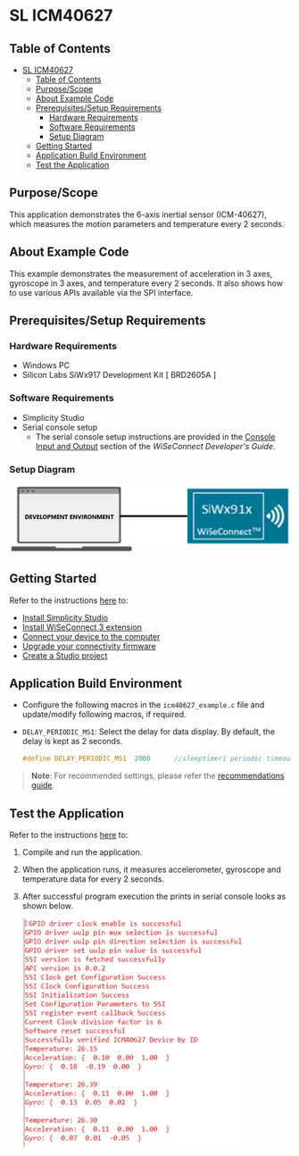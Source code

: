 # SL ICM40627

## Table of Contents

- [SL ICM40627](#sl-icm40627)
  - [Table of Contents](#table-of-contents)
  - [Purpose/Scope](#purposescope)
  - [About Example Code](#about-example-code)
  - [Prerequisites/Setup Requirements](#prerequisitessetup-requirements)
    - [Hardware Requirements](#hardware-requirements)
    - [Software Requirements](#software-requirements)
    - [Setup Diagram](#setup-diagram)
  - [Getting Started](#getting-started)
  - [Application Build Environment](#application-build-environment)
  - [Test the Application](#test-the-application)

## Purpose/Scope

This application demonstrates the 6-axis inertial sensor (ICM-40627), which measures the motion parameters and temperature every 2 seconds.

## About Example Code

This example demonstrates the measurement of acceleration in 3 axes, gyroscope in 3 axes, and temperature every 2 seconds. It also shows how to use various APIs available via the SPI interface.

## Prerequisites/Setup Requirements

### Hardware Requirements

- Windows PC
- Silicon Labs SiWx917 Development Kit [ BRD2605A ]

### Software Requirements

- Simplicity Studio
- Serial console setup
  - The serial console setup instructions are provided in the
 [Console Input and Output](https://docs.silabs.com/wiseconnect/latest/wiseconnect-developers-guide-developing-for-silabs-hosts/#console-input-and-output) section of the *WiSeConnect Developer's Guide*.

### Setup Diagram

![Figure: setupdiagram](resources/readme/setupdiagram.png)

## Getting Started

Refer to the instructions [here](https://docs.silabs.com/wiseconnect/latest/wiseconnect-getting-started/) to:

- [Install Simplicity Studio](https://docs.silabs.com/wiseconnect/latest/wiseconnect-developers-guide-developing-for-silabs-hosts/#install-simplicity-studio)
- [Install WiSeConnect 3 extension](https://docs.silabs.com/wiseconnect/latest/wiseconnect-developers-guide-developing-for-silabs-hosts/#install-the-wi-se-connect-3-extension)
- [Connect your device to the computer](https://docs.silabs.com/wiseconnect/latest/wiseconnect-developers-guide-developing-for-silabs-hosts/#connect-si-wx91x-to-computer)
- [Upgrade your connectivity firmware](https://docs.silabs.com/wiseconnect/latest/wiseconnect-developers-guide-developing-for-silabs-hosts/#update-si-wx91x-connectivity-firmware)
- [Create a Studio project](https://docs.silabs.com/wiseconnect/latest/wiseconnect-developers-guide-developing-for-silabs-hosts/#create-a-project)

## Application Build Environment

- Configure the following macros in the `icm40627_example.c` file and update/modify following macros, if required.

- `DELAY_PERIODIC_MS1`: Select the delay for data display. By default, the delay is kept as 2 seconds.

    ```C
    #define DELAY_PERIODIC_MS1  2000      //sleeptimer1 periodic timeout in ms
    ```

> **Note**: For recommended settings, please refer the [recommendations guide](https://docs.silabs.com/wiseconnect/latest/wiseconnect-developers-guide-prog-recommended-settings/).

## Test the Application

Refer to the instructions [here](https://docs.silabs.com/wiseconnect/latest/wiseconnect-getting-started/) to:

1. Compile and run the application.
2. When the application runs, it measures accelerometer, gyroscope and temperature data for every 2 seconds.
3. After successful program execution the prints in serial console looks as shown below.

   ![Figure: output1](resources/readme/output1.png)

